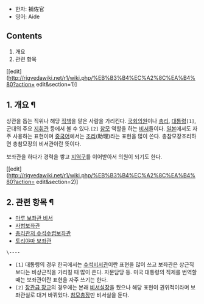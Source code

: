   * 한자: 補佐官
  * 영어: Aide  

## Contents

    

1. 개요 
2. 관련 항목 

[[edit](http://rigvedawiki.net/r1/wiki.php/%EB%B3%B4%EC%A2%8C%EA%B4%80?action=
edit&section=1)]

## 1. 개요 ¶

상관을 돕는 직위나 해당 [직책](%EC%A7%81%EC%B1%85.md)을 맡은 사람을 가리킨다.
[국회의원](%EA%B5%AD%ED%9A%8C%EC%9D%98%EC%9B%90.md)이나
[총리](%EC%B4%9D%EB%A6%AC.md), [대통령](%EB%8C%80%ED%86%B5%EB%A0%B9.md)`[1]`,
군대의 주요 [지휘관](%EC%A7%80%ED%9C%98%EA%B4%80.md) 등에서 볼 수 있다.`[2]`
[참모](%EC%B0%B8%EB%AA%A8.md) 역할을 하는 [비서](%EB%B9%84%EC%84%9C.md)들이다.
[일본](%EC%9D%BC%EB%B3%B8.md)에서도 자주 사용하는 표현이며
[중국어](%EC%A4%91%EA%B5%AD%EC%96%B4.md)에서는
[조리](%EC%A1%B0%EB%A6%AC.md)(助理)라는 표현을 많이 쓴다. 총참모장조리하면 총참모장의 비서관이란 뜻이다.

  

보좌관을 하다가 경력을 쌓고 [지역구](%EC%A7%80%EC%97%AD%EA%B5%AC.md)를 이어받아서 의원이 되기도 한다.

[[edit](http://rigvedawiki.net/r1/wiki.php/%EB%B3%B4%EC%A2%8C%EA%B4%80?action=
edit&section=2)]

## 2. 관련 항목 ¶

  

  * [마루 보좌관 비서](%EB%A7%88%EB%A3%A8%20%EB%B3%B4%EC%A2%8C%EA%B4%80%20%EB%B9%84%EC%84%9C.md)
  * [사법보좌관](%EC%82%AC%EB%B2%95%EB%B3%B4%EC%A2%8C%EA%B4%80.md)
  * [총리관저 수석수렵보좌관](%EC%B4%9D%EB%A6%AC%EA%B4%80%EC%A0%80%20%EC%88%98%EC%84%9D%EC%88%98%EB%A0%B5%EB%B3%B4%EC%A2%8C%EA%B4%80.md)
  * [토리야마 보좌관](%ED%86%A0%EB%A6%AC%EC%95%BC%EB%A7%88%20%EB%B3%B4%EC%A2%8C%EA%B4%80.md)

`\----`

  * `[1]` 대통령의 경우 한국에서는 [수석비서관](%EC%88%98%EC%84%9D%EB%B9%84%EC%84%9C%EA%B4%80.md)이란 표현을 많이 쓰고 보좌관은 상근직보다는 비상근직을 가리킬 때 많이 쓴다. 자문담당 등. 미국 대통령의 직제를 번역할 때는 보좌관이란 표현을 자주 쓰기는 한다.
  * `[2]` [장관급 장교](%EC%9E%A5%EA%B4%80%EA%B8%89%20%EC%9E%A5%EA%B5%90.md)의 경우에는 본래 [비서실장](%EB%B9%84%EC%84%9C%EC%8B%A4%EC%9E%A5.md)을 뒀으나 해당 표현이 권위적이라며 보좌관실로 대거 바뀌었다. [참모총장](%EC%B0%B8%EB%AA%A8%EC%B4%9D%EC%9E%A5.md)만 비서실을 둔다.

